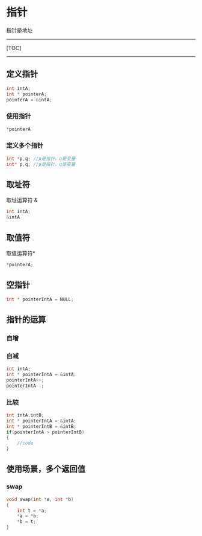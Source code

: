 # 指针

指针是地址

------



[TOC]



------



## 定义指针

```c
int intA;
int * pointerA;
pointerA = &intA;
```



### 使用指针

```c
*pointerA
```



### 定义多个指针

```c
int *p,q; //p是指针，q是变量
int* p,q; //p是指针，q是变量

```



## 取址符

取址运算符 &

```c
int intA;
&intA
```

## 取值符

取值运算符*

```c
*pointerA;
```

## 空指针

```c
int * pointerIntA = NULL; 
```

## 指针的运算

### 自增

### 自减

```c
int intA;
int * pointerIntA = &intA;
pointerIntA++;
pointerIntA--;
```

### 比较

```c
int intA,intB;
int * pointerIntA = &intA;
int * pointerIntB = &intB;
if(pointerIntA > pointerIntB)
{
    //code
}
```



## 使用场景，多个返回值 

### swap

```c
void swap(int *a, int *b)
{
	int t = *a;
	*a = *b;
	*b = t;
}
```

